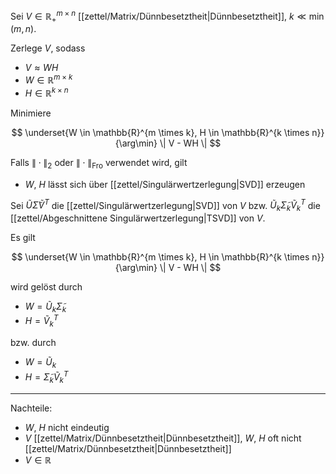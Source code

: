 Sei $V \in \mathbb{R}_+^{m \times n}$ [[zettel/Matrix/Dünnbesetztheit|Dünnbesetztheit]], $k \ll \min(m, n)$.

Zerlege $V$, sodass
- $V \approx WH$
- $W \in \mathbb{R}^{m \times k}$
- $H \in \mathbb{R}^{k \times n}$

Minimiere

$$
	\underset{W \in \mathbb{R}^{m \times k}, H \in \mathbb{R}^{k \times n}}{\arg\min} \| V - WH \|
$$

Falls $\| \cdot \|_2$ oder $\| \cdot \|_\text{Fro}$ verwendet wird, gilt
- $W$, $H$ lässt sich über [[zettel/Singulärwertzerlegung|SVD]] erzeugen

Sei $\tilde{U}\tilde{\Sigma}\tilde{V}^T$ die [[zettel/Singulärwertzerlegung|SVD]] von $V$ bzw. $\tilde{U}_k\tilde{\Sigma}_k\tilde{V}_k^T$ die [[zettel/Abgeschnittene Singulärwertzerlegung|TSVD]] von $V$.

Es gilt

$$
	\underset{W \in \mathbb{R}^{m \times k}, H \in \mathbb{R}^{k \times n}}{\arg\min} \| V - WH \|
$$

wird gelöst durch
- $W = \tilde{U}_k\tilde{\Sigma}_k$
- $H = \tilde{V}_k^T$

bzw. durch
- $W = \tilde{U}_k$
- $H = \tilde{\Sigma}_k\tilde{V}_k^T$

---

Nachteile:
- $W$, $H$ nicht eindeutig
- $V$ [[zettel/Matrix/Dünnbesetztheit|Dünnbesetztheit]], $W$, $H$ oft nicht [[zettel/Matrix/Dünnbesetztheit|Dünnbesetztheit]]
- $V \in \mathbb{R}$